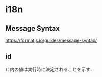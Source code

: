 # i18n

## Message Syntax
https://formatjs.io/guides/message-syntax/

## id

`()`内の値は実行時に決定されることを示す．
